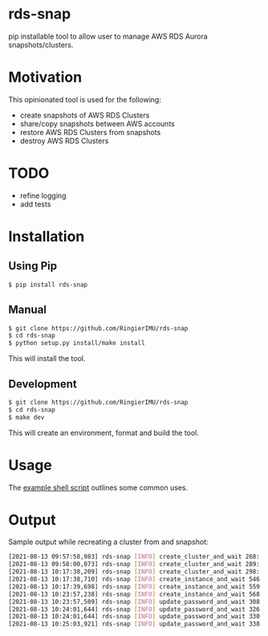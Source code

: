 # rds-snap
pip installable tool to allow user to manage AWS RDS Aurora snapshots/clusters.

# Motivation
This opinionated tool is used for the following:
- create snapshots of AWS RDS Clusters
- share/copy snapshots between AWS accounts
- restore AWS RDS Clusters from snapshots
- destroy AWS RDS Clusters

# TODO
- refine logging
- add tests

# Installation
## Using Pip
```bash
$ pip install rds-snap
```
## Manual
```bash
$ git clone https://github.com/RingierIMU/rds-snap
$ cd rds-snap
$ python setup.py install/make install
```
This will install the tool.
## Development
```bash
$ git clone https://github.com/RingierIMU/rds-snap
$ cd rds-snap
$ make dev
```
This will create an environment, format and build the tool.

# Usage
The [example shell script](./examples/example.sh) outlines some common uses.

# Output
Sample output while recreating a cluster from and snapshot:
```bash
[2021-08-13 09:57:58,983] rds-snap [INFO] create_cluster_and_wait 268: Creating cluster my-workspace-example
[2021-08-13 09:58:00,073] rds-snap [INFO] create_cluster_and_wait 289: Waiting for cluster my-workspace-example to become available
[2021-08-13 10:17:38,209] rds-snap [INFO] create_cluster_and_wait 298: Cluster my-workspace-example ready in 19m:38s
[2021-08-13 10:17:38,710] rds-snap [INFO] create_instance_and_wait 546: Creating cluster instance my-workspace-example-instance-0
[2021-08-13 10:17:39,698] rds-snap [INFO] create_instance_and_wait 559: Waiting for cluster instance my-workspace-example-instance-0 to become available
[2021-08-13 10:23:57,238] rds-snap [INFO] create_instance_and_wait 568: Cluster instance my-workspace-example-instance-0 ready in 6m:18s
[2021-08-13 10:23:57,509] rds-snap [INFO] update_password_and_wait 308: Updating password for cluster my-workspace-example
[2021-08-13 10:24:01,644] rds-snap [INFO] update_password_and_wait 326: Waited for update command to propagate to cluster my-workspace-example in 4s
[2021-08-13 10:24:01,644] rds-snap [INFO] update_password_and_wait 330: Waiting for cluster my-workspace-example to become available
[2021-08-13 10:25:03,921] rds-snap [INFO] update_password_and_wait 338: Cluster my-workspace-example ready in 1m:02s
```